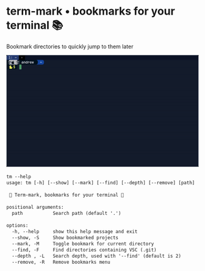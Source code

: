 # term-mark • bookmarks for your terminal 📚

Bookmark directories to quickly jump to them later

![Jump to path](https://github.com/exastone/term-mark/blob/dev/assets/demo-mark-long-path.gif)


```
tm --help
usage: tm [-h] [--show] [--mark] [--find] [--depth] [--remove] [path]

  Term-mark, bookmarks for your terminal 

positional arguments:
  path           Search path (default '.')

options:
  -h, --help     show this help message and exit
  --show, -S     Show bookmarked projects
  --mark, -M     Toggle bookmark for current directory
  --find, -F     Find directories containing VSC (.git)
  --depth , -L   Search depth, used with '--find' (default is 2)
  --remove, -R   Remove bookmarks menu
  ```
